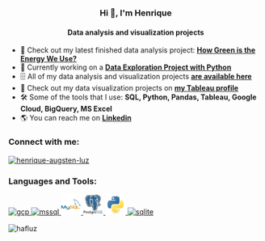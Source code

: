 <h3 align="center">Hi 👋, I'm Henrique</h3>
<h4 align="center">Data analysis and visualization projects</h4>

- 🔭 Check out my latest finished data analysis project: **[How Green is the Energy We Use?](https://github.com/hafluz/data-insights)**
- 🚧 Currently working on a **[Data Exploration Project with Python](https://github.com/hafluz/data_python)**
- 🗄️ All of my data analysis and visualization projects **[are available here](https://github.com/hafluz?tab=repositories)**
- 📐 Check out my data visualization projects on **[my Tableau profile](https://public.tableau.com/views/GlobalEnergyConsumptionDashboard/HOWGREENISTHEENERGYWEUSE?:language=pt-BR&publish=yes&:display_count=n&:origin=viz_share_link)**
- 🛠️ Some of the tools that I use: **SQL, Python, Pandas, Tableau, Google Cloud, BigQuery, MS Excel**
- 🌎 You can reach me on **[Linkedin](https://www.linkedin.com/in/henrique-augsten-luz)**

<h3 align="left">Connect with me:</h3>
<p align="left">
<a href="https://linkedin.com/in/henrique-augsten-luz" target="blank"><img align="center" src="https://raw.githubusercontent.com/rahuldkjain/github-profile-readme-generator/master/src/images/icons/Social/linked-in-alt.svg" alt="henrique-augsten-luz" height="30" width="40" /></a>
</p>

<h3 align="left">Languages and Tools:</h3>
<p align="left"> <a href="https://cloud.google.com" target="_blank" rel="noreferrer"> <img src="https://www.vectorlogo.zone/logos/google_cloud/google_cloud-icon.svg" alt="gcp" width="40" height="40"/> </a> <a href="https://www.microsoft.com/en-us/sql-server" target="_blank" rel="noreferrer"> <img src="https://www.svgrepo.com/show/303229/microsoft-sql-server-logo.svg" alt="mssql" width="40" height="40"/> </a> <a href="https://www.mysql.com/" target="_blank" rel="noreferrer"> <img src="https://raw.githubusercontent.com/devicons/devicon/master/icons/mysql/mysql-original-wordmark.svg" alt="mysql" width="40" height="40"/> </a> <a href="https://www.postgresql.org" target="_blank" rel="noreferrer"> <img src="https://raw.githubusercontent.com/devicons/devicon/master/icons/postgresql/postgresql-original-wordmark.svg" alt="postgresql" width="40" height="40"/> </a> <a href="https://www.python.org" target="_blank" rel="noreferrer"> <img src="https://raw.githubusercontent.com/devicons/devicon/master/icons/python/python-original.svg" alt="python" width="40" height="40"/> </a> <a href="https://www.sqlite.org/" target="_blank" rel="noreferrer"> <img src="https://www.vectorlogo.zone/logos/sqlite/sqlite-icon.svg" alt="sqlite" width="40" height="40"/> </a> </p>

<p><img align="center" src="https://github-readme-stats.vercel.app/api/top-langs?username=hafluz&show_icons=true&locale=en&layout=compact" alt="hafluz" /></p>

